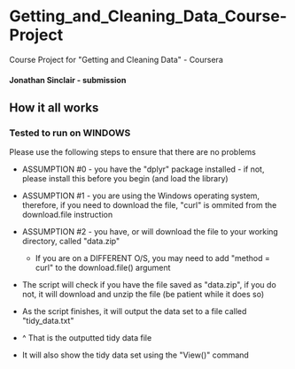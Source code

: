 # Getting_and_Cleaning_Data_Course-Project
Course Project for "Getting and Cleaning Data" - Coursera

#### Jonathan Sinclair - submission

## How it all works

### Tested to run on WINDOWS

Please use the following steps to ensure that there are no problems

* ASSUMPTION #0 - you have the "dplyr" package installed - if not, please install this before you begin (and load the library)
* ASSUMPTION #1 - you are using the Windows operating system, therefore, if you need to download the file, "curl" is ommited from the download.file instruction
* ASSUMPTION #2 - you have, or will download the file to your working directory, called "data.zip"
    - If you are on a DIFFERENT O/S, you may need to add "method = curl" to the download.file() argument 

* The script will check if you have the file saved as "data.zip", if you do not, it will download and unzip the file (be patient while it does so)
* As the script finishes, it will output the data set to a file called "tidy_data.txt"
* ^ That is the outputted tidy data file
* It will also show the tidy data set using the "View()" command